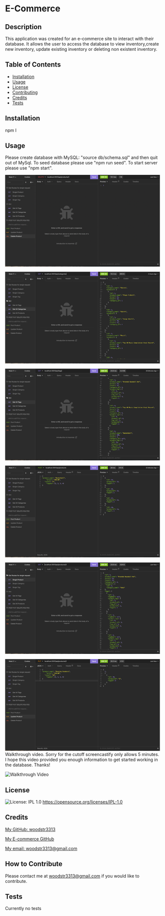 # E-Commerce

## Description
  This application was created for an e-commerce site to interact with their database. It allows the user to access the database to view inventory,create new inventory, update existing inventory or deleting non existent inventory. 

## Table of Contents 

- [Installation](#installation)
- [Usage](#usage)
- [License](#license)
- [Contributing](#repo)
- [Credits](#credits)
- [Tests](#test)

## Installation
  npm I

## Usage
  Please create database with MySQL: "source db/schema.sql" and then quit out of MySql.
  To seed database please use "npm run seed". 
  To start server please use "npm start".

  ![In Insomnia, the user tests “Delete Product”.](./Assets/Delete%20Product.png)

  ![In Insomnia, the user tests “GET all Categories.”.](./Assets/Get%20All%20Categories.png)

  ![In Insomnia, the user tests “GET all Tags”.](./Assets/Get%20All%20Tags.png)

  ![In Insomnia, the user tests “Post new Product”.](./Assets/Post%20New%20Producs.png)

  ![In Insomnia, the user tests “GET one Product”.](./Assets/Single%20Get%20Product.png)

  ![In Insomnia, the user tests “Post single Product”.](./Assets/Update%20Existing%20Products.png)
  Walkthrough video. Sorry for the cutoff screencastify only allows 5 minutes. I hope this video provided you enough information to get started working in the database. Thanks!
  
  ![Walkthrough Video](https://drive.google.com/file/d/1uiW58XYyMTos8hFJyslyRM0vlJXX1c7y/view)

## License
![License: IPL 1.0](https://img.shields.io/badge/License-IPL_1.0-blue.svg)
https://opensource.org/licenses/IPL-1.0

## Credits

[My GitHub: woodstr3313](https://github.com/woodstr3313)

[My E-commerce GitHub](https://github.com/woodstr3313/E-Commerce)

[My email: woodstr3313@gmail.com](email:woodstr3313@gmail.com)

## How to Contribute
  Please contact me at woodstr3313@gmail.com if you would like to contribute.

## Tests
  Currently no tests
